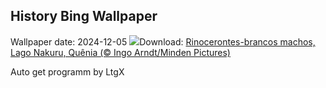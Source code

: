 ## History Bing Wallpaper
Wallpaper date: 2024-12-05
![](https://www.bing.com/th?id=OHR.RhinosKenya_PT-BR7836238197_UHD.jpg&w=1000)Download: [Rinocerontes-brancos machos, Lago Nakuru, Quênia (© Ingo Arndt/Minden Pictures)](https://www.bing.com/th?id=OHR.RhinosKenya_PT-BR7836238197_UHD.jpg)

Auto get programm by LtgX
